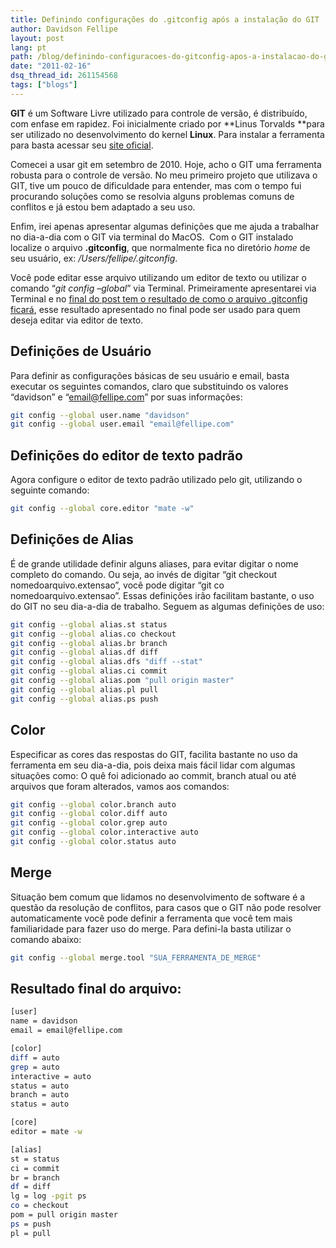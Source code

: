 ```yaml
---
title: Definindo configurações do .gitconfig após a instalação do GIT
author: Davidson Fellipe
layout: post
lang: pt
path: /blog/definindo-configuracoes-do-gitconfig-apos-a-instalacao-do-git/
date: "2011-02-16"
dsq_thread_id: 261154568
tags: ["blogs"]
---
```


**GIT** é um Software Livre utilizado para controle de versão, é distribuído, com enfase em rapidez. Foi inicialmente criado por **Linus Torvalds **para ser utilizado no desenvolvimento do kernel **Linux**. Para instalar a ferramenta para basta acessar seu [site oficial][1].

[1]: http://git-scm.com/download

Comecei a usar git em setembro de 2010. Hoje, acho o GIT uma ferramenta robusta para o controle de versão. No meu primeiro projeto que utilizava o GIT, tive um pouco de dificuldade para entender, mas com o tempo fui procurando soluções como se resolvia alguns problemas comuns de conflitos e já estou bem adaptado a seu uso.

Enfim, irei apenas apresentar algumas definições que me ajuda a trabalhar no dia-a-dia com o GIT via terminal do MacOS.  Com o GIT instalado localize o arquivo **.gitconfig**, que normalmente fica no diretório _home_ de seu usuário, ex: _/Users/fellipe/.gitconfig_.

Você pode editar esse arquivo utilizando um editor de texto ou utilizar o comando “_git config –global_” via Terminal. Primeiramente apresentarei via Terminal e no [final do post tem o resultado de como o arquivo .gitconfig ficará][2], esse resultado apresentado no final pode ser usado para quem deseja editar via editor de texto.

[2]: #arquivo_gitconfig

## Definições de Usuário

Para definir as configurações básicas de seu usuário e email, basta executar os seguintes comandos, claro que substituindo os valores “davidson” e “email@fellipe.com” por suas informações:

```bash
git config --global user.name "davidson"
git config --global user.email "email@fellipe.com"
```

## Definições do editor de texto padrão

Agora configure o editor de texto padrão utilizado pelo git, utilizando o seguinte comando:

```bash
git config --global core.editor "mate -w"
```

## Definições de Alias

É de grande utilidade definir alguns aliases, para evitar digitar o nome completo do comando. Ou seja, ao invés de digitar “git checkout nomedoarquivo.extensao”, você pode digitar “git co nomedoarquivo.extensao”. Essas definições irão facilitam bastante, o uso do GIT no seu dia-a-dia de trabalho. Seguem as algumas definições de uso:

```bash
git config --global alias.st status
git config --global alias.co checkout
git config --global alias.br branch
git config --global alias.df diff
git config --global alias.dfs "diff --stat"
git config --global alias.ci commit
git config --global alias.pom "pull origin master"
git config --global alias.pl pull
git config --global alias.ps push
```

## Color

Especificar as cores das respostas do GIT, facilita bastante no uso da ferramenta em seu dia-a-dia, pois deixa mais fácil lidar com algumas situações como: O quê foi adicionado ao commit, branch atual ou até arquivos que foram alterados, vamos aos comandos:

```bash
git config --global color.branch auto
git config --global color.diff auto
git config --global color.grep auto
git config --global color.interactive auto
git config --global color.status auto
```

## Merge

Situação bem comum que lidamos no desenvolvimento de software é a questão da resolução de conflitos, para casos que o GIT não pode resolver automaticamente você pode definir a ferramenta que você tem mais familiaridade para fazer uso do merge. Para defini-la basta utilizar o comando abaixo:

```bash
git config --global merge.tool "SUA_FERRAMENTA_DE_MERGE"
```

## Resultado final do arquivo:

```bash
[user]
name = davidson
email = email@fellipe.com

[color]
diff = auto
grep = auto
interactive = auto
status = auto
branch = auto
status = auto

[core]
editor = mate -w

[alias]
st = status
ci = commit
br = branch
df = diff
lg = log -pgit ps
co = checkout
pom = pull origin master
ps = push
pl = pull
```
